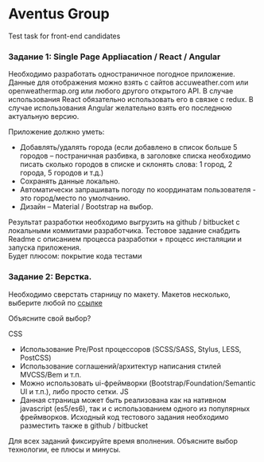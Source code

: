 # Aventus Group 
Test task for front-end candidates

### Задание 1: Single Page Appliacation / React / Angular

Необходимо разработать  одностраничное погодное приложение. Данные для отображения можно взять с сайтов accuweather.com или openweathermap.org или любого другого открытого API.
В случае использования React обязательно использовать его в связке с redux. В случае использования Angular желательно взять его последнюю актуальную  версию. 

Приложение должно уметь:

* Добавлять/удалять города (если добавлено в список больше 5 городов – постраничная разбивка,  в заголовке списка необходимо писать сколько городов в списке и склонять слова: 1 город, 2 города, 5 городов и т.д.)
* Сохранять данные локально.
* Автоматически запрашивать погоду по координатам пользователя - это город/место по умолчанию.
* Дизайн – Material / Bootstrap на выбор. 

Результат разработки необходимо выгрузить на github  / bitbucket  с локальными коммитами разработчика.  Тестовое задание снабдить Readme с описанием процесса разработки + процесс инсталяции и запуска приложения.  
Будет плюсом: покрытие кода тестами

### Задание 2: Верстка.

Необходимо сверстать старницу по макету. Макетов несколько, выберите любой по [ссылке](https://drive.google.com/drive/folders/0B-iPMETHOeTha2hMbDFwN1I2eFU)

Объясните свой выбор?  

CSS
* Использование Pre/Post процессоров (SCSS/SASS, Stylus, LESS, PostCSS)
* Использование соглашений/архитектур написания стилей MVCSS/Bem и т.п.
* Можно использовать ui-фреймворки (Bootstrap/Foundation/Semantic UI и т.п.), либо просто сетки.
JS
* Данная страница может быть реализована как на нативном javascript (es5/es6), так и с использованием одного из популярных фреймворков.
Исходный код тестового задания необходимо разместить  также в github / bitbucket

Для всех заданий фиксируйте время вполнения. Объясните выбор технологии, ее плюсы и минусы. 

